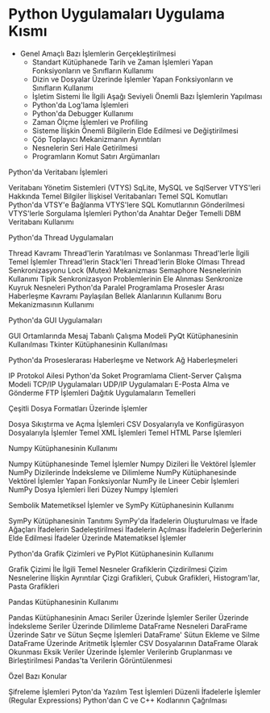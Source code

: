# Python Uygulamaları Uygulama Kısmı

* Genel Amaçlı Bazı İşlemlerin Gerçekleştirilmesi
    * Standart Kütüphanede Tarih ve Zaman İşlemleri Yapan Fonksiyonların ve Sınıfların Kullanımı
    * Dizin ve Dosyalar Üzerinde İşlemler Yapan Fonksiyonların ve Sınıfların Kullanımı
    * İşletim Sistemi İle İlgili Aşağı Seviyeli Önemli Bazı İşlemlerin Yapılması
    * Python'da Log'lama İşlemleri
    * Python'da Debugger Kullanımı
    * Zaman Ölçme İşlemleri ve Profiling
    * Sisteme İlişkin Önemli Bilgilerin Elde Edilmesi ve Değiştirilmesi
    * Çöp Toplayıcı Mekanizmanın Ayrıntıları
    * Nesnelerin Seri Hale Getirilmesi 
    * Programların Komut Satırı Argümanları

Python'da Veritabanı İşlemleri

Veritabanı Yönetim Sistemleri (VTYS)
SqLite, MySQL ve SqlServer VTYS'leri Hakkında Temel Bilgiler
İlişkisel Veritabanları
Temel SQL Komutları
Python'da VTSY'e Bağlanma
VTYS'lere SQL Komutlarının Gönderilmesi
VTYS'lerle Sorgulama İşlemleri
Python'da Anahtar Değer Temelli DBM Veritabanı Kullanımı

Python'da Thread Uygulamaları

Thread Kavramı
Thread'lerin Yaratılması ve Sonlanması
Thread'lerle İlgili Temel İşlemler
Thread'lerin Stack'leri
Thread'lerin Bloke Olması
Thread Senkronizasyonu
Lock (Mutex) Mekanizması
Semaphore Nesnelerinin Kullanımı
Tipik Senkronizasyon Problemlerinin Ele Alınması
Senkronize Kuyruk Nesneleri
Python'da Paralel Programlama
Prosesler Arası Haberleşme Kavramı
Paylaşılan Bellek Alanlarının Kullanımı
Boru Mekanizmasının Kullanımı

Python'da GUI Uygulamaları

GUI Ortamlarında Mesaj Tabanlı Çalışma Modeli
PyQt Kütüphanesinin Kullanılması
Tkinter Kütüphanesinin Kullanılması

Python'da Proseslerarası Haberleşme ve Network Ağ Haberleşmeleri

IP Protokol Ailesi
Python'da Soket Programlama
Client-Server Çalışma Modeli
TCP/IP Uygulamaları
UDP/IP Uygulamaları
E-Posta Alma ve Gönderme
FTP İşlemleri
Dağıtık Uygulamaların Temelleri

Çeşitli Dosya Formatları Üzerinde İşlemler

Dosya Sıkıştırma ve Açma İşlemleri 
CSV Dosyalarıyla ve Konfigürasyon Dosyalarıyla İşlemler
Temel XML İşlemleri
Temel HTML Parse İşlemleri

Numpy Kütüphanesinin Kullanımı

Numpy Kütüphanesinde Temel İşlemler
Numpy Dizileri İle Vektörel İşlemler
NumPy Dizilerinde İndeksleme ve Dilimleme
NumPy Kütüphanesinde Vektörel İşlemler Yapan Fonksiyonlar
NumPy ile Lineer Cebir İşlemleri
NumPy Dosya İşlemleri
İleri Düzey Numpy İşlemleri

Sembolik Matemetiksel İşlemler ve SymPy Kütüphanesinin Kullanımı

SymPy Kütüphanesinin Tanıtımı
SymPy'da İfadelerin Oluşturulması ve İfade Ağaçları
İfadelerin Sadeleştirilmesi
İfadelerin Açılması
İfadelerin Değerlerinin Elde Edilmesi
İfadeler Üzerinde Matematiksel İşlemler

Python'da Grafik Çizimleri ve PyPlot Kütüphanesinin Kullanımı

Grafik Çizimi İle İlgili Temel Nesneler
Grafiklerin Çizdirilmesi
Çizim Nesnelerine İlişkin Ayrıntılar
Çizgi Grafikleri, Çubuk Grafikleri, Histogram'lar, Pasta Grafikleri

Pandas Kütüphanesinin Kullanımı

Pandas Kütüphanesinin Amacı
Seriler Üzerinde İşlemler
Seriler Üzerinde İndeksleme
Seriler Üzerinde Dilimleme
DataFrame Nesneleri
DaraFrame Üzerinde Satır ve Sütun Seçme İşlemleri
DataFrame' Sütun Ekleme ve Silme
DataFrame Üzerinde Aritmetik İşlemler
CSV Dosyalarının DataFrame Olarak Okunması
Eksik Veriler Üzerinde İşlemler
Verilerinb Gruplanması ve Birleştirilmesi
Pandas'ta Verilerin Görüntülenmesi

Özel Bazı Konular

Şifreleme İşlemleri
Pyton'da Yazılım Test İşlemleri
Düzenli İfadelerle İşlemler (Regular Expressions)
Python'dan C ve C++ Kodlarının Çağrılması
